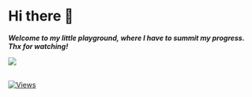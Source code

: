 # Hi there 👋
___Welcome to my little playground, where I have to summit my progress. Thx for watching!___

<a href="https://github-readme-stats.vercel.app/api?username=Pondworth&show_icons=true&theme=solarized-dark">
  <img align="center" src="https://github-readme-stats.vercel.app/api?username=Pondworth&show_icons=true&include_all_commits=true&count_private=true&theme=react" />
</a>
</br>
</br>

[![Views](https://komarev.com/ghpvc/?username=Pondworth&color=A70000&style=for-the-badge&label=PROFILE+VIEWS)](https://github.com/pondworth)
<!--
**Pondworth/Pondworth** is a ✨ _special_ ✨ repository because its `README.md` (this file) appears on your GitHub profile.

Here are some ideas to get you started:

- 🔭 I’m currently working on ...
- 🌱 I’m currently learning ...
- 👯 I’m looking to collaborate on ...
- 🤔 I’m looking for help with ...
- 💬 Ask me about ...
- 📫 How to reach me: ...
- 😄 Pronouns: ...
- ⚡ Fun fact: ...
-->
